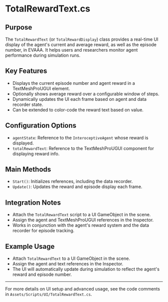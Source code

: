 # TotalRewardText.cs

## Purpose
The `TotalRewardText` (or `TotalRewardDisplay`) class provides a real-time UI display of the agent's current and average reward, as well as the episode number, in EVAAA. It helps users and researchers monitor agent performance during simulation runs.

## Key Features
- Displays the current episode number and agent reward in a TextMeshProUGUI element.
- Optionally shows average reward over a configurable window of steps.
- Dynamically updates the UI each frame based on agent and data recorder state.
- Can be extended to color-code the reward text based on value.

## Configuration Options
- `agentState`: Reference to the `InteroceptiveAgent` whose reward is displayed.
- `totalRewardText`: Reference to the TextMeshProUGUI component for displaying reward info.

## Main Methods
- `Start()`: Initializes references, including the data recorder.
- `Update()`: Updates the reward and episode display each frame.

## Integration Notes
- Attach the `TotalRewardText` script to a UI GameObject in the scene.
- Assign the agent and TextMeshProUGUI references in the Inspector.
- Works in conjunction with the agent's reward system and the data recorder for episode tracking.

## Example Usage
- Attach `TotalRewardText` to a UI GameObject in the scene.
- Assign the agent and text references in the Inspector.
- The UI will automatically update during simulation to reflect the agent's reward and episode number.

---

For more details on UI setup and advanced usage, see the code comments in `Assets/Scripts/UI/TotalRewardText.cs`. 